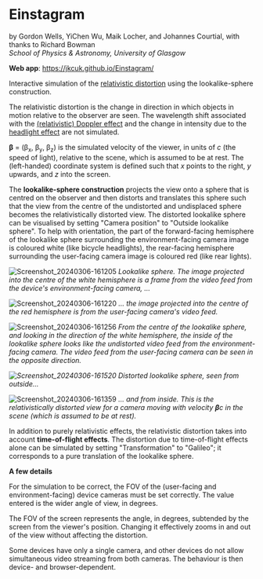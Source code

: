 # Einstagram
by Gordon Wells, YiChen Wu, Maik Locher, and Johannes Courtial, with thanks to Richard Bowman<br>
_School of Physics & Astronomy, University of Glasgow_

**Web app**: <href url="https://jkcuk.github.io/Einstagram/">https://jkcuk.github.io/Einstagram/</href>

Interactive simulation of the <a href="https://en.wikipedia.org/wiki/Relativistic_aberration">relativistic distortion</a> using the lookalike-sphere construction.   

The relativistic distortion is the change in direction in which objects in motion relative to the observer are seen.  The wavelength shift associated with the <a href="https://en.wikipedia.org/wiki/Relativistic_Doppler_effect">(relativistic) Doppler effect</a> and the change in intensity due to the <a href="https://en.wikipedia.org/wiki/Relativistic_beaming">headlight effect</a> are not simulated.

**β** = (β<sub>x</sub>, β<sub>y</sub>, β<sub>z</sub>) is the simulated velocity of the viewer, in units of _c_ (the speed of light), relative to the scene, which is assumed to be at rest. The (left-handed) coordinate system is defined such that _x_ points to the right, _y_ upwards, and _z_ into the screen.

The **lookalike-sphere construction** projects the view onto a sphere that is centred on the observer and then distorts and translates this sphere such that the view from the centre of the undistorted and undisplaced sphere becomes the relativistically distorted view.  The distorted lookalike sphere can be visualised by setting "Camera position" to "Outside lookalike sphere".  To help with orientation, the part of the forward-facing hemisphere of the lookalike sphere surrounding the environment-facing camera image is coloured white (like bicycle headlights), the rear-facing hemisphere surrounding the user-facing camera image is coloured red (like rear lights).


![Screenshot_20240306-161205](https://github.com/jkcuk/Einstagram/assets/44874423/c7f95514-6092-413c-949b-026289082481)
_Lookalike sphere.  The image projected into the centre of the white hemisphere is a frame from the video feed from the device's environment-facing camera, ..._

![Screenshot_20240306-161220](https://github.com/jkcuk/Einstagram/assets/44874423/d7e7d967-3867-422c-bd58-e7d34953e20d)
_... the image projected into the centre of the red hemisphere is from the user-facing camera's video feed._

![Screenshot_20240306-161256](https://github.com/jkcuk/Einstagram/assets/44874423/8f58fd56-50b6-42c6-8533-f2926483e835)
_From the centre of the lookalike sphere, and looking in the direction of the white hemisphere, the inside of the lookalike sphere looks like the undistorted video feed from the environment-facing camera.  The video feed from the user-facing camera can be seen in the opposite direction._

_![Screenshot_20240306-161520](https://github.com/jkcuk/Einstagram/assets/44874423/fa8d7610-84bc-4be0-a441-d9aa926dac6d)
Distorted lookalike sphere, seen from outside..._

![Screenshot_20240306-161359](https://github.com/jkcuk/Einstagram/assets/44874423/3a1c56d9-0af4-4896-be24-5fd7bc9f952c)
_... and from inside.  This is the relativistically distorted view for a camera moving with velocity **β**_c_ in the scene (which is assumed to be at rest)._

In addition to purely relativistic effects, the relativistic distortion takes into account **time-of-flight effects**.  The distortion due to time-of-flight effects alone can be simulated by setting "Transformation" to "Galileo"; it corresponds to a pure translation of the lookalike sphere.

**A few details**

For the simulation to be correct, the FOV of the (user-facing and environment-facing) device cameras must be set correctly. The value entered is the wider angle of view, in degrees.

The FOV of the screen represents the angle, in degrees, subtended by the screen from the viewer's position.  Changing it effectively zooms in and out of the view without affecting the distortion.

Some devices have only a single camera, and other devices do not allow simultaneous video streaming from both cameras.  The behaviour is then device- and browser-dependent.
